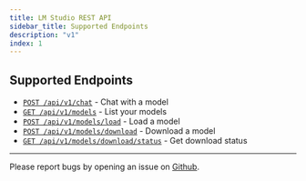 ```yaml
---
title: LM Studio REST API
sidebar_title: Supported Endpoints
description: "v1"
index: 1
---
```


## Supported Endpoints

- [`POST /api/v1/chat`](/docs/app/api/rest/chat) - Chat with a model
- [`GET /api/v1/models`](/docs/app/api/rest/list) - List your models
- [`POST /api/v1/models/load`](/docs/app/api/rest/load) - Load a model
- [`POST /api/v1/models/download`](/docs/app/api/rest/download) - Download a model
- [`GET /api/v1/models/download/status`](/docs/app/api/rest/download-status) - Get download status

---

Please report bugs by opening an issue on [Github](https://github.com/lmstudio-ai/lmstudio-bug-tracker/issues).
